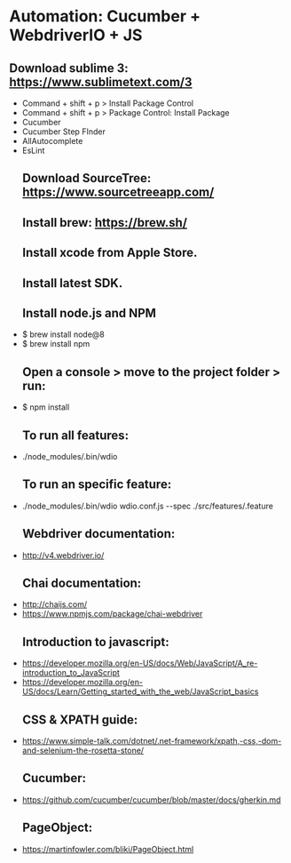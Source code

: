 <h1>Automation: Cucumber + WebdriverIO + JS</h1>

<h2>Download sublime 3: <a href="https://www.sublimetext.com/3">https://www.sublimetext.com/3</a>
</h2>

<ul>
<li>Command + shift + p &gt; Install Package Control</li>
<li>Command + shift + p &gt; Package Control: Install Package</li>
<li>Cucumber</li>
<li>Cucumber Step FInder</li>
<li>AllAutocomplete</li>
<li>EsLint

<h2>Download SourceTree: <a href="https://www.sourcetreeapp.com/">https://www.sourcetreeapp.com/</a>
</h2>

<h2>Install brew: <a href="https://brew.sh/">https://brew.sh/</a>
</h2>

<h2>Install xcode from Apple Store.</h2>

<h2>Install latest SDK.</h2>

<h2>Install node.js and NPM</h2>
</li>
<li>$ brew install node@8</li>
<li>$ brew install npm

<h2>Open a console &gt; move to the project folder &gt; run:</h2>
</li>
<li>$ npm install

<h2>To run all features:</h2>
</li>
<li>./node_modules/.bin/wdio

<h2>To run an specific feature:</h2>
</li>
<li>./node_modules/.bin/wdio wdio.conf.js --spec ./src/features/.feature

<h2>Webdriver documentation:</h2>
</li>
<li>
<a href="http://v4.webdriver.io/">http://v4.webdriver.io/</a>

<h2>Chai documentation:</h2>
</li>
<li><a href="http://chaijs.com/">http://chaijs.com/</a></li>
<li>
<a href="https://www.npmjs.com/package/chai-webdriver">https://www.npmjs.com/package/chai-webdriver</a>

<h2>Introduction to javascript:</h2>
</li>
<li><a href="https://developer.mozilla.org/en-US/docs/Web/JavaScript/A_re-introduction_to_JavaScript">https://developer.mozilla.org/en-US/docs/Web/JavaScript/A_re-introduction_to_JavaScript</a></li>
<li>
<a href="https://developer.mozilla.org/en-US/docs/Learn/Getting_started_with_the_web/JavaScript_basics">https://developer.mozilla.org/en-US/docs/Learn/Getting_started_with_the_web/JavaScript_basics</a>

<h2>CSS &amp; XPATH guide:</h2>
</li>
<li>
<a href="https://www.simple-talk.com/dotnet/.net-framework/xpath,-css,-dom-and-selenium-the-rosetta-stone/">https://www.simple-talk.com/dotnet/.net-framework/xpath,-css,-dom-and-selenium-the-rosetta-stone/</a>

<h2>Cucumber:</h2>
</li>
<li>
<a href="https://github.com/cucumber/cucumber/blob/master/docs/gherkin.md">https://github.com/cucumber/cucumber/blob/master/docs/gherkin.md</a>

<h2>PageObject:</h2>
</li>
<li><a href="https://martinfowler.com/bliki/PageObject.html">https://martinfowler.com/bliki/PageObject.html</a></li>
</ul>

